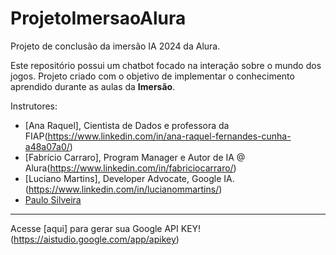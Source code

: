 # ProjetoImersaoAlura
Projeto de conclusão da imersão IA 2024 da Alura.

Este repositório possui um chatbot focado na interação sobre o mundo dos jogos.
Projeto criado com o objetivo de implementar o conhecimento aprendido durante as aulas da __Imersão__. 

Instrutores: 
- [Ana Raquel], Cientista de Dados e professora da FIAP(https://www.linkedin.com/in/ana-raquel-fernandes-cunha-a48a07a0/)
- [Fabrício Carraro], Program Manager e Autor de IA @ Alura(https://www.linkedin.com/in/fabriciocarraro/)
- [Luciano Martins], Developer Advocate, Google IA.(https://www.linkedin.com/in/lucianommartins/)
- [Paulo Silveira](https://www.linkedin.com/in/paulosilveira/)

***

Acesse [aqui] para gerar sua Google API KEY!(https://aistudio.google.com/app/apikey)
